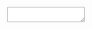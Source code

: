 <textarea id="example1"></textarea>
<script>
Jodit.make('#example1', {
  toolbarAdaptive: false,
  buttons: [
    {
      icon: 'source',
      mode: Jodit.constants.MODE_SPLIT,
      exec: editor => {
        editor.toggleMode();
      }
    }
  ]
});
</script>
<br/>
